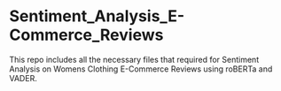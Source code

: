 # Sentiment_Analysis_E-Commerce_Reviews
This repo includes all the necessary files that required for Sentiment Analysis on Womens Clothing E-Commerce Reviews using roBERTa and VADER.
